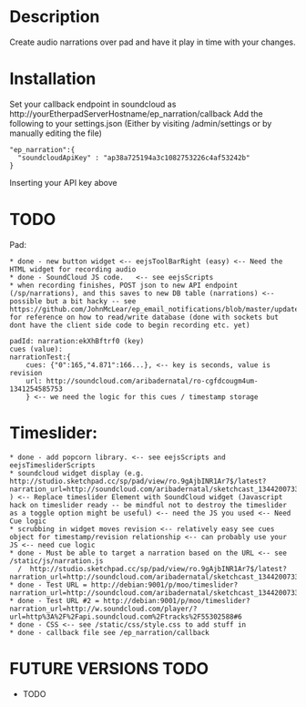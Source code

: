 # Description
Create audio narrations over pad and have it play in time with your changes.

# Installation
Set your callback endpoint in soundcloud as http://yourEtherpadServerHostname/ep_narration/callback
Add the following to your settings.json (Either by visiting /admin/settings or by manually editing the file)
```
"ep_narration":{
  "soundcloudApiKey" : "ap38a725194a3c1082753226c4af53242b"
}
```

Inserting your API key above

# TODO
Pad:
```
* done - new button widget <-- eejsToolBarRight (easy) <-- Need the HTML widget for recording audio
* done - SoundCloud JS code.   <-- see eejsScripts
* when recording finishes, POST json to new API endpoint (/sp/narrations), and this saves to new DB table (narrations) <-- possible but a bit hacky -- see https://github.com/JohnMcLear/ep_email_notifications/blob/master/update.js for reference on how to read/write database (done with sockets but dont have the client side code to begin recording etc. yet)

padId: narration:ekXhBftrf0 (key)
cues (value): 
narrationTest:{
    cues: {"0":165,"4.871":166...}, <-- key is seconds, value is revision
    url: http://soundcloud.com/aribadernatal/ro-cgfdcougm4um-1341254585753
    } <-- we need the logic for this cues / timestamp storage
```
# Timeslider: 
```
* done - add popcorn library. <-- see eejsScripts and eejsTimesliderScripts
* soundcloud widget display (e.g. http://studio.sketchpad.cc/sp/pad/view/ro.9gAjbINR1Ar7$/latest?narration_url=http://soundcloud.com/aribadernatal/sketchcast_1344200733170 ) <-- Replace timeslider Element with SoundCloud widget (Javascript hack on timeslider ready -- be mindful not to destroy the timeslider as a toggle option might be useful) <-- need the JS you used <-- Need Cue logic
* scrubbing in widget moves revision <-- relatively easy see cues object for timestamp/revision relationship <-- can probably use your JS <-- need cue logic
* done - Must be able to target a narration based on the URL <-- see /static/js/narration.js
  /  http://studio.sketchpad.cc/sp/pad/view/ro.9gAjbINR1Ar7$/latest?narration_url=http://soundcloud.com/aribadernatal/sketchcast_1344200733170
* done - Test URL = http://debian:9001/p/moo/timeslider?narration_url=http://soundcloud.com/aribadernatal/sketchcast_1344200733170#6
* done - Test URL #2 = http://debian:9001/p/moo/timeslider?narration_url=http://w.soundcloud.com/player/?url=http%3A%2F%2Fapi.soundcloud.com%2Ftracks%2F55302588#6
* done - CSS <-- see /static/css/style.css to add stuff in
* done - callback file see /ep_narration/callback

```

# FUTURE VERSIONS TODO
* TODO


